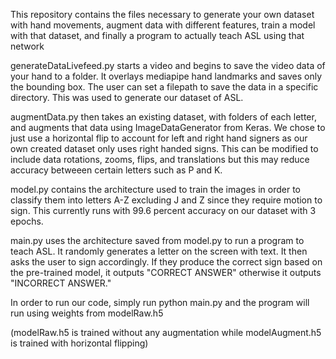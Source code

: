 This repository contains the files necessary to generate your own dataset with hand movements, augment data with different features, train a model with that dataset, and finally a program to actually teach ASL using that network

generateDataLivefeed.py starts a video and begins to save the video data of your hand to a folder. It overlays mediapipe hand landmarks and saves only the bounding box. The user can set a filepath to save the data in a specific directory. This was used to generate our dataset of ASL. 

augmentData.py then takes an existing dataset, with folders of each letter, and augments that data using ImageDataGenerator from Keras. We chose to just use a horizontal flip to account for left and right hand signers as our own created dataset only uses right handed signs. This can be modified to include data rotations, zooms, flips, and translations but this may reduce accuracy betweeen certain letters such as P and K.

model.py contains the architecture used to train the images in order to classify them into letters A-Z excluding J and Z since they require motion to sign. This currently runs with 99.6 percent accuracy on our dataset with 3 epochs.

main.py uses the architecture saved from model.py to run a program to teach ASL. It randomly generates a letter on the screen with text. It then asks the user to sign accordingly. If they produce the correct sign based on the pre-trained model, it outputs "CORRECT ANSWER" otherwise it outputs "INCORRECT ANSWER." 

In order to run our code, simply run python main.py and the program will run using weights from modelRaw.h5

(modelRaw.h5 is trained without any augmentation while modelAugment.h5 is trained with horizontal flipping)
